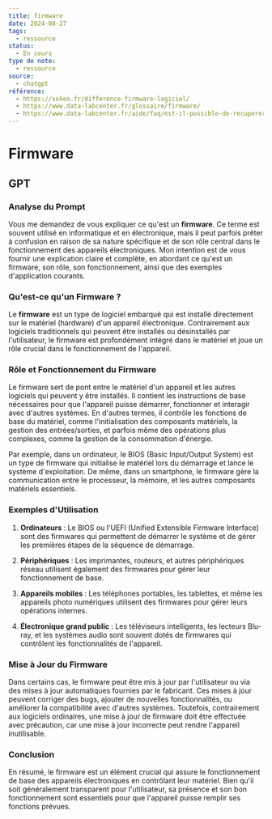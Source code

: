 ```yaml
---
title: firmware
date: 2024-08-27
tags:
  - ressource
status:
  - En cours
type de note:
  - ressource
source:
  - chatgpt
référence:
  - https://sokeo.fr/difference-firmware-logiciel/
  - https://www.data-labcenter.fr/glossaire/firmware/
  - https://www.data-labcenter.fr/aide/faq/est-il-possible-de-recuperer-les-donnees-dun-disque-dur-victime-dune-panne-firmware/
---
```

# Firmware

## GPT
### Analyse du Prompt

Vous me demandez de vous expliquer ce qu'est un **firmware**. Ce terme est souvent utilisé en informatique et en électronique, mais il peut parfois prêter à confusion en raison de sa nature spécifique et de son rôle central dans le fonctionnement des appareils électroniques. Mon intention est de vous fournir une explication claire et complète, en abordant ce qu'est un firmware, son rôle, son fonctionnement, ainsi que des exemples d'application courants.

### Qu'est-ce qu'un Firmware ?

Le **firmware** est un type de logiciel embarqué qui est installé directement sur le matériel (hardware) d'un appareil électronique. Contrairement aux logiciels traditionnels qui peuvent être installés ou désinstallés par l'utilisateur, le firmware est profondément intégré dans le matériel et joue un rôle crucial dans le fonctionnement de l'appareil.

### Rôle et Fonctionnement du Firmware

Le firmware sert de pont entre le matériel d'un appareil et les autres logiciels qui peuvent y être installés. Il contient les instructions de base nécessaires pour que l'appareil puisse démarrer, fonctionner et interagir avec d'autres systèmes. En d'autres termes, il contrôle les fonctions de base du matériel, comme l'initialisation des composants matériels, la gestion des entrées/sorties, et parfois même des opérations plus complexes, comme la gestion de la consommation d'énergie.

Par exemple, dans un ordinateur, le BIOS (Basic Input/Output System) est un type de firmware qui initialise le matériel lors du démarrage et lance le système d'exploitation. De même, dans un smartphone, le firmware gère la communication entre le processeur, la mémoire, et les autres composants matériels essentiels.

### Exemples d'Utilisation

1. **Ordinateurs** : Le BIOS ou l'UEFI (Unified Extensible Firmware Interface) sont des firmwares qui permettent de démarrer le système et de gérer les premières étapes de la séquence de démarrage.

2. **Périphériques** : Les imprimantes, routeurs, et autres périphériques réseau utilisent également des firmwares pour gérer leur fonctionnement de base.

3. **Appareils mobiles** : Les téléphones portables, les tablettes, et même les appareils photo numériques utilisent des firmwares pour gérer leurs opérations internes.

4. **Électronique grand public** : Les téléviseurs intelligents, les lecteurs Blu-ray, et les systèmes audio sont souvent dotés de firmwares qui contrôlent les fonctionnalités de l'appareil.

### Mise à Jour du Firmware

Dans certains cas, le firmware peut être mis à jour par l'utilisateur ou via des mises à jour automatiques fournies par le fabricant. Ces mises à jour peuvent corriger des bugs, ajouter de nouvelles fonctionnalités, ou améliorer la compatibilité avec d'autres systèmes. Toutefois, contrairement aux logiciels ordinaires, une mise à jour de firmware doit être effectuée avec précaution, car une mise à jour incorrecte peut rendre l'appareil inutilisable.

### Conclusion

En résumé, le firmware est un élément crucial qui assure le fonctionnement de base des appareils électroniques en contrôlant leur matériel. Bien qu'il soit généralement transparent pour l'utilisateur, sa présence et son bon fonctionnement sont essentiels pour que l'appareil puisse remplir ses fonctions prévues.

